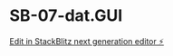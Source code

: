 # SB-07-dat.GUI

[Edit in StackBlitz next generation editor ⚡️](https://stackblitz.com/~/github.com/tatsuyashinsei/SB-07-dat.GUI)